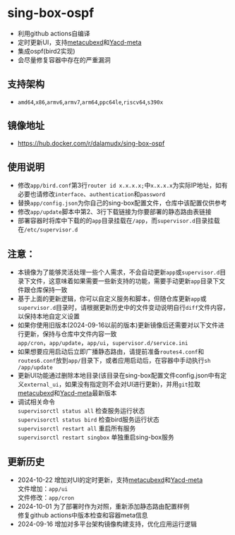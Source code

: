# sing-box-ospf
  - 利用github actions自编译
  - 定时更新UI，支持[metacubexd](https://github.com/MetaCubeX/metacubexd)和[Yacd-meta](https://github.com/MetaCubeX/Yacd-meta)
  - 集成ospf(bird2实现)
  - 会尽量修复容器中存在的严重漏洞
    
## 支持架构
  - `amd64`,`x86`,`armv6`,`armv7`,`arm64`,`ppc64le`,`riscv64`,`s390x`

## 镜像地址
- https://hub.docker.com/r/dalamudx/sing-box-ospf

## 使用说明
- 修改`app/bird.conf`第3行`router id x.x.x.x;`中`x.x.x.x`为实际IP地址，如有必要也请修改`interface`、`authentication`和`password`
- 替换`app/config.json`为你自己的sing-box配置文件，仓库中该配置仅供参考
- 修改`app/update`脚本中第2、3行下载链接为你要部署的静态路由表链接
- 部署容器时将库中下载的的`app`目录挂载在`/app`，而`supervisor.d`目录挂载在`/etc/supervisor.d`
## 注意：
- 本镜像为了能够灵活处理一些个人需求，不会自动更新`app`或`supervisor.d`目录下文件，这意味着如果需要一些新支持的功能，需要手动更新`app`目录下文件跟仓库保持一致
- 基于上面的更新逻辑，你可以自定义服务和脚本，但随仓库更新`app`或`supervisor.d`目录时，请根据更新历史中的文件变动说明自行`diff`文件内容，以保持本地自定义设置
- 如果你使用旧版本(2024-09-16以前的版本)更新镜像后还需要对以下文件进行更新，保持与仓库中文件内容一致\
  `app/cron`，`app/update`，`app/ui`，`supervisor.d/service.ini`
- 如果想要应用启动后立即广播静态路由，请提前准备`routes4.conf`和`routes6.conf`放到`app/`目录下，或者应用启动后，在容器中手动执行`sh /app/update`
- 更新UI功能通过删除本地目录(该目录在sing-box配置文件config.json中有定义`external_ui`，如果没有指定则不会对UI进行更新)，并用`git`拉取[metacubexd](https://github.com/MetaCubeX/metacubexd)和[Yacd-meta](https://github.com/MetaCubeX/Yacd-meta)最新版本
- 调试相关命令\
  `supervisorctl status all` 检查服务运行状态\
  `supervisorctl status bird` 检查bird服务运行状态\
  `supervisorctl restart all` 重启所有服务\
  `supervisorctl restart singbox` 单独重启sing-box服务
## 更新历史
- 2024-10-22 增加对UI的定时更新，支持[metacubexd](https://github.com/MetaCubeX/metacubexd)和[Yacd-meta](https://github.com/MetaCubeX/Yacd-meta)\
             文件增加：`app/ui`\
             文件修改：`app/cron`
- 2024-10-01 为了部署时作为对照，重新添加静态路由配置样例\
             修复github actions中版本检查和容器meta信息
- 2024-09-16 增加对多平台架构镜像构建支持，优化应用运行逻辑